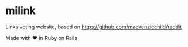 # milink
Links voting website, based on https://github.com/mackenziechild/raddit

Made with &#10084; in Ruby on Rails
